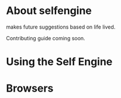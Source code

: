 About selfengine
==========

makes future suggestions based on life lived.

Contributing guide coming soon.


Using the Self Engine
=============


Browsers
======



